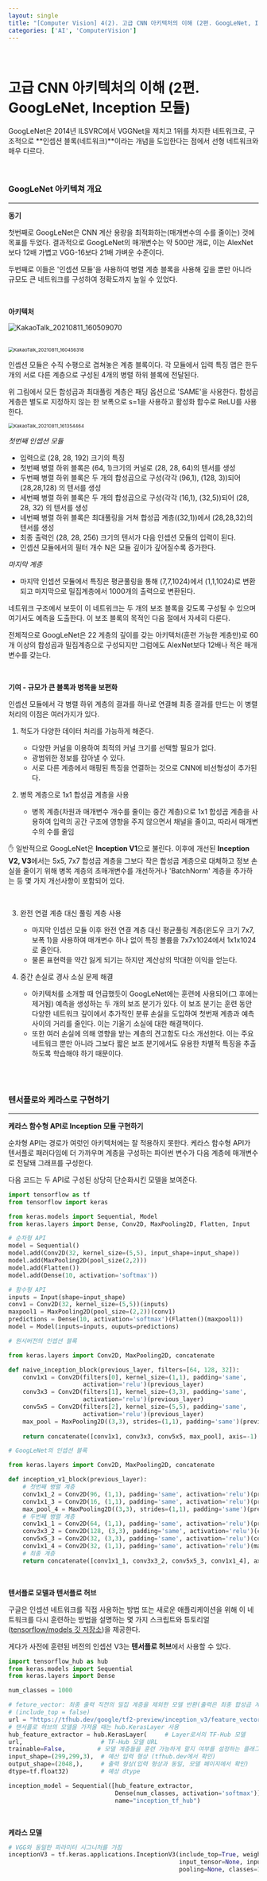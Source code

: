 ```yaml
---
layout: single
title: "[Computer Vision] 4(2). 고급 CNN 아키텍처의 이해 (2편. GoogLeNet, Inception 모듈)"
categories: ['AI', 'ComputerVision']
---
```




<br>

# 고급 CNN 아키텍처의 이해 (2편. GoogLeNet, Inception 모듈)

GoogLeNet은 2014년 ILSVRC에서 VGGNet을 제치고 1위를 차지한 네트워크로, 구조적으로 **인셉션 블록(네트워크)**이라는 개념을 도입한다는 점에서 선형 네트워크와 매우 다르다. 

<br>

### GoogLeNet 아키텍쳐 개요

---

**동기**

첫번째로 GoogLeNet은 CNN 계산 용량을 최적화하는(매개변수의 수를 줄이는) 것에 목표를 두었다. 결과적으로 GoogLeNet의 매개변수는 약 500만 개로, 이는 AlexNet보다 12배 가볍고 VGG-16보다 21배 가벼운 수준이다. 

두번째로 이들은 '인셉션 모듈'을 사용하여 병렬 계층 블록을 사용해 깊을 뿐만 아니라 규모도 큰 네트워크를 구성하여 정확도까지 높일 수 있었다. 

<br>

**아키텍처**

![KakaoTalk_20210811_160509070](https://user-images.githubusercontent.com/70505378/128999103-bdf14db8-bd71-4a89-bf9c-607947c8a836.png)

<br>

<img src="https://user-images.githubusercontent.com/70505378/128999097-f545db2c-9932-4a2d-be6b-b95b4353d315.png" alt="KakaoTalk_20210811_160456318" style="zoom:67%;" />

인셉션 모듈은 수직 수평으로 겹쳐놓은 계층 블록이다. 각 모듈에서 입력 특징 맵은 한두 개의 서로 다른 계층으로 구성된 4개의 병렬 하위 블록에 전달된다. 

위 그림에서 모든 합성곱과 최대풀링 계층은 패딩 옵션으로 'SAME'을 사용한다. 합성곱 게층은 별도로 지정하지 않는 한 보폭으로 s=1을 사용하고 활성화 함수로 ReLU를 사용한다. 

<img src="https://user-images.githubusercontent.com/70505378/128999105-7d8f8be8-633a-4c91-9af3-14d09b8db933.png" alt="KakaoTalk_20210811_161354464" style="zoom:67%;" />

_첫번째 인셉션 모듈_
- 입력으로 (28, 28, 192) 크기의 특징
- 첫번째 병렬 하위 블록은 (64, 1)크기의 커널로 (28, 28, 64)의 텐서를 생성
- 두번째 병렬 하위 블록은 두 개의 합성곱으로 구성(각각 (96,1), (128, 3))되어 (28,28,128) 의 텐서를 생성
- 세번째 병렬 하위 블록은 두 개의 합성곱으로 구성(각각 (16,1), (32,5))되어 (28, 28, 32) 의 텐서를 생성
- 네번째 병렬 하위 블록은 최대풀링을 거쳐 합성곱 계층((32,1))에서 (28,28,32)의 텐서를 생성
- 최종 출력인 (28, 28, 256) 크기의 텐서가 다음 인셉션 모듈의 입력이 된다. 
- 인셉션 모듈에서의 필터 개수 N은 모듈 깊이가 깊어질수록 증가한다. 

_마지막 계층_
- 마지막 인셉션 모듈에서 특징은 평균풀링을 통해 (7,7,1024)에서 (1,1,1024)로 변환되고 마지막으로 밀집계층에서 1000개의 출력으로 변환된다. 

네트워크 구조에서 보듯이 이 네트워크는 두 개의 보조 블록을 갖도록 구성될 수 있으며 여기서도 예측을 도출한다. 이 보조 블록의 목적인 다음 절에서 자세히 다룬다. 

전체적으로 GoogLeNet은 22 게층의 깊이를 갖는 아키텍처(훈련 가능한 계층만)로 60개 이상의 합성곱과 밀집계층으로 구성되지만 그럼에도 AlexNet보다 12배나 적은 매개변수를 갖는다. 

<br>

**기여 - 규모가 큰 블록과 병목을 보편화**


인셉션 모듈에서 각 병렬 하위 계층의 결과를 하나로 연결해 최종 결과를 만드는 이 병렬 처리의 이점은 여러가지가 있다. 
1. 척도가 다양한 데이터 처리를 가능하게 해준다. 
    - 다양한 커널을 이용하여 최적의 커널 크기를 선택할 필요가 없다. 
    - 광범위한 정보를 잡아낼 수 있다. 
    - 서로 다른 계층에서 매핑된 특징을 연결하는 것으로 CNN에 비선형성이 추가된다. 

2. 병목 계층으로 1x1 합성곱 계층을 사용
    - 병목 계층(차원과 매개변수 개수를 줄이는 중간 계층)으로 1x1 합성곱 계층을 사용하여 입력의 공간 구조에 영향을 주지 않으면서 채널을 줄이고, 따라서 매개변수의 수를 줄임
    

✋ 일반적으로 GoogLeNet은 **Inception V1**으로 불린다. 이후에 개선된 **Inception V2, V3**에서는 5x5, 7x7 합성곱 계층을 그보다 작은 합성곱 계층으로 대체하고 정보 손실을 줄이기 위해 병목 계층의 초매개변수를 개선하거나 'BatchNorm' 계층을 추가하는 등 몇 가지 개선사항이 포함되어 있다. 

<br>

3. 완전 연결 계층 대신 풀링 계층 사용
    - 마지막 인셉션 모듈 이후 완전 연결 계층 대신 평균풀링 계층(윈도우 크기 7x7, 보폭 1)을 사용하여 매개변수 하나 없이 특징 볼륨을 7x7x1024에서 1x1x1024로 줄인다. 
    - 물론 표현력을 약간 잃게 되기는 하지만 계산상의 막대한 이익을 얻는다. 
    
4. 중간 손실로 경사 소실 문제 해결
    - 아키텍처를 소개할 때 언급했듯이 GoogLeNet에는 훈련에 사용되어(그 후에는 제거됨) 예측을 생성하는 두 개의 보조 분기가 있다. 이 보조 분기는 훈련 동안 다양한 네트워크 깊이에서 추가적인 분류 손실을 도입하여 첫번재 계층과 예측 사이의 거리를 줄인다. 이는 기울기 소실에 대한 해결책이다. 
    - 또한 여러 손실에 의해 영향을 받는 계층의 견고함도 다소 개선한다. 이는 주요 네트워크 뿐만 아니라 그보다 짧은 보조 분기에서도 유용한 차별적 특징을 추출하도록 학습해야 하기 때문이다. 

<br>

<br>

### 텐서플로와 케라스로 구현하기

---

**케라스 함수형 API로 Inception 모듈 구현하기**

순차형 API는 경로가 여럿인 아키텍처에는 잘 적용하지 못한다. 케라스 함수형 API가 텐서플로 패러다임에 더 가까우며 계층을 구성하는 파이썬 변수가 다음 계층에 매개변수로 전달돼 그래프를 구성한다. 

다음 코드는 두 API로 구성된 상당히 단순화시킨 모델을 보여준다. 


```python
import tensorflow as tf
from tensorflow import keras
```


```python
from keras.models import Sequential, Model
from keras.layers import Dense, Conv2D, MaxPooling2D, Flatten, Input

# 순차형 API
model = Sequential()
model.add(Conv2D(32, kernel_size=(5,5), input_shape=input_shape))
model.add(MaxPooling2D(pool_size(2,2)))
model.add(Flatten())
model.add(Dense(10, activation='softmax'))

# 함수형 API
inputs = Input(shape=input_shape)
conv1 = Conv2D(32, kernel_size=(5,5))(inputs)
maxpool1 = MaxPooling2D(pool_size=(2,2))(conv1)
predictions = Dense(10, activation='softmax')(Flatten()(maxpool1))
model = Model(inputs=inputs, ouputs=predictions)
```


```python
# 원시버전의 인셉션 블록

from keras.layers import Conv2D, MaxPooling2D, concatenate

def naive_inception_block(previous_layer, filters=[64, 128, 32]):
    conv1x1 = Conv2D(filters[0], kernel_size=(1,1), padding='same',
                     activation='relu')(previous_layer)
    conv3x3 = Conv2D(filters[1], kernel_size=(3,3), padding='same',
                     activation='relu')(previous_layer)
    conv5x5 = Conv2D(filters[2], kernel_size=(5,5), padding='same',
                     activation='relu')(previous_layer)
    max_pool = MaxPooling2D((3,3), strides=(1,1), padding='same')(previous_layer)
    
    return concatenate([conv1x1, conv3x3, conv5x5, max_pool], axis=-1)
```


```python
# GoogLeNet의 인셉션 블록

from keras.layers import Conv2D, MaxPooling2D, concatenate

def inception_v1_block(previous_layer):
    # 첫번째 병렬 계층
    conv1x1_2 = Conv2D(96, (1,1), padding='same', activation='relu')(previous_layer)
    conv1x1_3 = Conv2D(16, (1,1), padding='same', activation='relu')(previous_layer)
    max_pool_4 = MaxPooling2D((3,3), strides=(1,1), padding='same')(previous_layer)
    # 두번째 병렬 계층
    conv1x1_1 = Conv2D(64, (1,1), padding='same', activation='relu')(previous_layer)
    conv3x3_2 = Conv2D(128, (3,3), padding='same', activation='relu')(conv1x1_2)
    conv5x5_3 = Conv2D(32, (3,3), padding='same', activation='relu')(conv1x1_3)
    conv1x1_4 = Conv2D(32, (1,1), padding='same', activation='relu')(max_pool_4)
    # 최종 계층
    return concatenate([conv1x1_1, conv3x3_2, conv5x5_3, conv1x1_4], axis=-1)
```

<br>

**텐서플로 모델과 텐서플로 허브**

구글은 인셉션 네트워크를 직접 사용하는 방법 또는 새로운 애플리케이션을 위해 이 네트워크를 다시 훈련하는 방법을 설명하는 몇 가지 스크립트와 튜토리얼([tensorflow/models 깃 저장소](https://github.com/tensorflow/models/tree/master/research))을 제공한다. 

게다가 사전에 훈련된 버전의 인셉션 V3는 **텐서플로 허브**에서 사용할 수 있다. 


```python
import tensorflow_hub as hub
from keras.models import Sequential
from keras.layers import Dense

num_classes = 1000

# feture_vector: 최종 출력 직전의 밀집 계층을 제외한 모델 반환(출력은 최종 합성곱 계층의 특징맵)
# (include_top = false)
url = "https://tfhub.dev/google/tf2-preview/inception_v3/feature_vector/2"
# 탠서플로 허브의 모델을 가져올 때는 hub.KerasLayer 사용
hub_feature_extractor = hub.KerasLayer(     # Layer로서의 TF-Hub 모델
url,                      # TF-Hub 모델 URL
trainable=False,         # 모델 계층들을 훈련 가능하게 할지 여부를 설정하는 플래그
input_shape=(299,299,3),  # 예산 입력 형상 (tfhub.dev에서 확인)
output_shape=(2048,),     # 출력 형상(입력 형상과 동일, 모델 페이지에서 확인)
dtype=tf.float32)         # 예상 dtype

inception_model = Sequential([hub_feature_extractor, 
                              Dense(num_classes, activation='softmax')], 
                              name="inception_tf_hub")
```

<br>

**케라스 모델**


```python
# VGG와 동일한 파라미터 시그니처를 가짐
inceptionV3 = tf.keras.applications.InceptionV3(include_top=True, weights='imagenet', 
                                                input_tensor=None, input_shape=None, 
                                                pooling=None, classes=1000)
```

